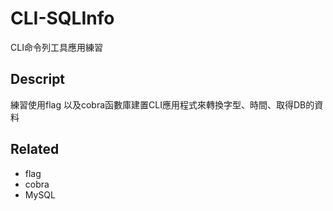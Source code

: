 # CLI-SQLInfo

CLI命令列工具應用練習

## Descript

練習使用flag 以及cobra函數庫建置CLI應用程式來轉換字型、時間、取得DB的資料 

## Related
* flag
* cobra
* MySQL
